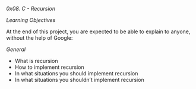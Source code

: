 *0x08. C - Recursion*

_Learning Objectives_

At the end of this project, you are expected to be able to explain to anyone, without the help of Google:

*General*

- What is recursion
- How to implement recursion
- In what situations you should implement recursion
- In what situations you shouldn’t implement recursion